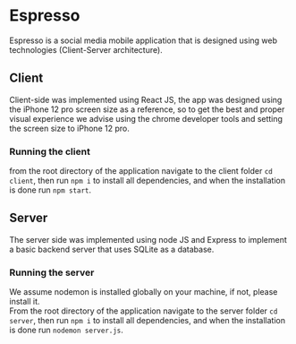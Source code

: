 # Espresso
Espresso is a social media mobile application that is designed using web technologies (Client-Server architecture).
## Client 
Client-side was implemented using React JS, the app was designed using the iPhone 12 pro screen size as a reference, so to get the best and proper visual experience we advise using the chrome developer tools and setting the screen size to iPhone 12 pro.
### Running the client
from the root directory of the application navigate to the client folder `cd client`, then run `npm i` to install all dependencies, and when the installation is done run `npm start`.
## Server
The server side was implemented using node JS and Express to implement a basic backend server that uses SQLite as a database.
### Running the server
We assume nodemon is installed globally on your machine, if not, please install it.<br/>
From the root directory of the application navigate to the server folder `cd server`, then run `npm i` to install all dependencies, and when the installation is done run `nodemon server.js`.

